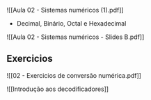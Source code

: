 ![[Aula 02 - Sistemas numéricos (1).pdf]]

- Decimal, Binário, Octal e Hexadecimal

![[Aula 02 - Sistemas numéricos - Slides B.pdf]]

## Exercicios
![[02 - Exercicios de conversão numérica.pdf]]

![[Introdução aos decodificadores]] 